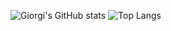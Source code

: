 ![Giorgi's GitHub stats](https://github-readme-stats.vercel.app/api?username=giorgimirianashvili&show_icons=true&theme=transparent)
![Top Langs](https://github-readme-stats.vercel.app/api/top-langs/?username=anuraghazra&size_weight=0.5&count_weight=0.5)
